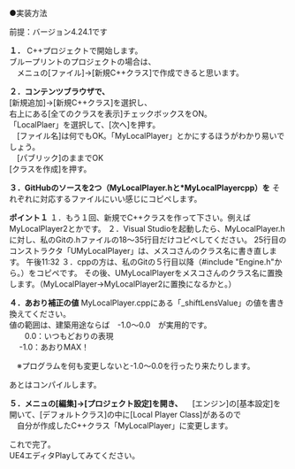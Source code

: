 ●実装方法

前提：バージョン4.24.1です

**１．**
C++プロジェクトで開始します。  
ブループリントのプロジェクトの場合は、  
　メニュの[ファイル]→[新規C++クラス]で作成できると思います。  

**２．コンテンツブラウザで、**  
[新規追加]→[新規C++クラス]を選択し、  
右上にある[全てのクラスを表示]チェックボックスをON。  
「LocalPlaer」を選択して、[次へ]を押す。  
　[ファイル名]は何でもOK。「MyLocalPlayer」とかにするほうがわかり易いでしょう。   
　[パブリック]のままでOK  
[クラスを作成]を押す。  

**３．GitHubのソースを2つ（MyLocalPlayer.hと*MyLocalPlayercpp）を**
それぞれに対応するファイルにいい感じにコピペします。

**ポイント１**
１．もう１回、新規でC++クラスを作って下さい。例えばMyLocalPlayer2とかです。
２．Visual Studioを起動したら、MyLocalPlayer.hに対し、私のGitの.hファイルの18～35行目だけコピペしてください。
25行目のコンストラクタ「UMyLocalPlayer」は、メスコさんのクラス名に書き直します。
午後11:32
３．cppの方は、私のGitの５行目以降（#include "Engine.h"から。）をコピペです。
その後、UMyLocalPlayerをメスコさんのクラス名に置換します。（MyLocalPlayer→MyLocalPlayer2に置換になるかと。）

**４．あおり補正の値**
MyLocalPlayer.cppにある「_shiftLensValue」の値を書き換えてください。  
値の範囲は、建築用途ならば　-1.0～0.0　が実用的です。  
　　0.0：いつもどおりの表現  
　 -1.0：あおりMAX！  

　※プログラムを何も変更しないと-1.0～0.0を行ったり来たりします。

あとはコンパイルします。

**５．メニュの[編集]→[プロジェクト設定]を開き、**
　[エンジン]の[基本設定]を開いて、[デフォルトクラス]の中に[Local Player Class]があるので  
　自分が作成したC++クラス「MyLocalPlayer」に変更します。  


これで完了。  
UE4エディタPlayしてみてください。
